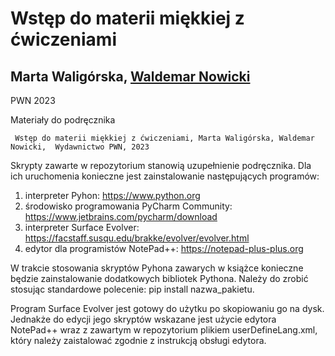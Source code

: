 # Wstęp do materii miękkiej z ćwiczeniami
## Marta Waligórska, [Waldemar Nowicki](http://gwnow.home.amu.edu.pl/)
PWN 2023

Materiały do podręcznika 
     
     Wstęp do materii miękkiej z ćwiczeniami, Marta Waligórska, Waldemar Nowicki,  Wydawnictwo PWN, 2023

Skrypty zawarte w repozytorium stanowią uzupełnienie podręcznika. Dla ich uruchomenia konieczne jest zainstalowanie 
następujących programów:
1. interpreter Pyhon: https://www.python.org
2. środowisko programowania PyCharm Community: https://www.jetbrains.com/pycharm/download
3. interpreter Surface Evolver: https://facstaff.susqu.edu/brakke/evolver/evolver.html
4. edytor dla programistów NotePad++: https://notepad-plus-plus.org

W trakcie stosowania skryptów Pyhona zawarych w książce konieczne będzie zainstalowanie dodatkowych
bibliotek Pythona. Należy do zrobić stosując standardowe polecenie: pip install nazwa_pakietu.

Program Surface Evolver jest gotowy do użytku po skopiowaniu go na dysk. Jednakże do edycji jego
skryptów wskazane jest użycie edytora NotePad++ wraz z zawartym w repozytorium plikiem userDefineLang.xml,
który należy zaistalować zgodnie z instrukcją obsługi edytora.
